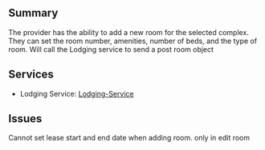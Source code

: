 ## Summary
The provider has the ability to add a new room for the selected complex. They can set the room number, amenities, number of beds, and the type of room. Will call the Lodging service to send a post room object

## Services
- Lodging Service: [Lodging-Service]

## Issues
Cannot set lease start and end date when adding room. only in edit room



[Lodging-Service]: ../../Services/Lodging/Lodging.md